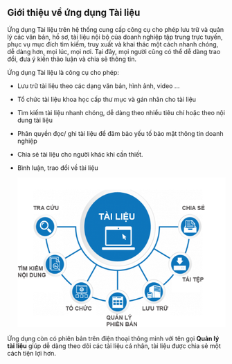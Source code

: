## Giới thiệu về ứng dụng Tài liệu

Ứng dụng Tài liệu trên hệ thống cung cấp công cụ cho phép lưu trữ và quản lý các văn bản, hồ sơ, tài liệu nội bộ của doanh nghiệp tập trung trực tuyến, phục vụ mục đích tìm kiếm, truy xuất và khai thác một cách nhanh chóng, dễ dàng hơn, mọi lúc, mọi nơi.  Tại đây, mọi người cũng có thể dễ dàng trao đổi, đưa ý kiến thảo luận và chia sẻ thông tin. 

Ứng dụng Tài liệu là công cụ cho phép: 

- Lưu trữ tài liệu theo các dạng văn bản, hình ảnh, video ...
- Tổ chức tài liệu khoa học cấp thư mục và gán nhãn cho tài liệu
- Tìm kiếm tài liệu nhanh chóng, dễ dàng theo nhiều tiêu chí hoặc theo nội dung tài liệu
- Phân quyền đọc/ ghi tài liệu để đảm bảo yếu tố bảo mật thông tin doanh nghiệp
- Chia sẻ tài liệu cho người khác khi cần thiết. 
- Bình luận, trao đổi về tài liệu 

  ![image-20211013004923254](images/image-20211013004923254.png)

Ứng dụng còn có phiên bản trên điện thoại thông minh với tên gọi **Quản lý tài liệu** giúp dễ dàng theo dõi các tài liệu cá nhân, tài liệu được chia sẻ một cách tiện lợi hơn.
